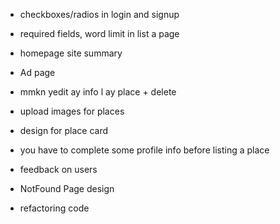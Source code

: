 - checkboxes/radios in login and signup

- required fields, word limit in list a page

- homepage site summary

- Ad page

- mmkn yedit ay info l ay place + delete

- upload images for places

- design for place card
 
- you have to complete some profile info before listing a place

- feedback on users

- NotFound Page design

- refactoring code

